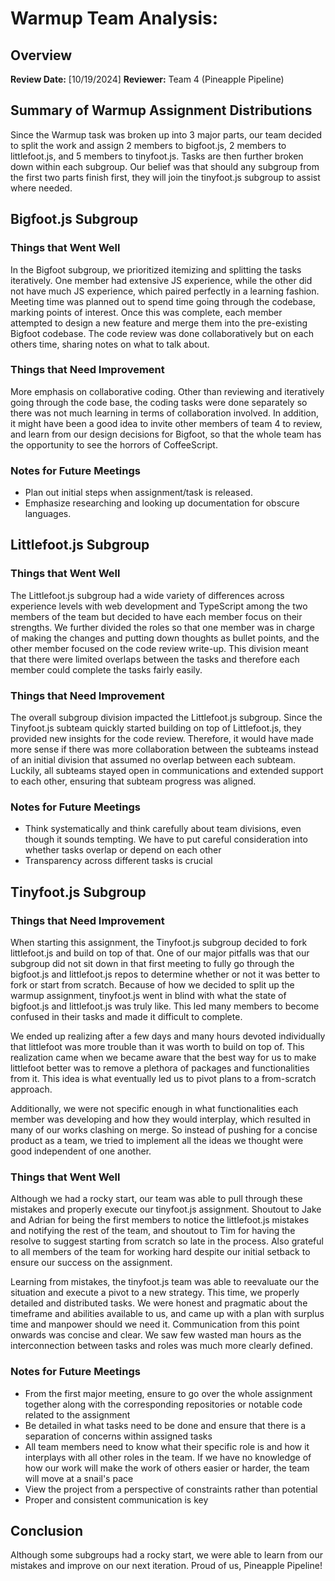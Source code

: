 # Warmup Team Analysis: 

## Overview
**Review Date:** [10/19/2024] 
**Reviewer:** Team 4 (Pineapple Pipeline) 

## Summary of Warmup Assignment Distributions
Since the Warmup task was broken up into 3 major parts, our team decided to split the work and assign 2 members to bigfoot.js, 2 members to littlefoot.js, and 5 members to tinyfoot.js. Tasks are then further broken down within each subgroup. Our belief was that should any subgroup from the first two parts finish first, they will join the tinyfoot.js subgroup to assist where needed. 

## Bigfoot.js Subgroup

### Things that Went Well
In the Bigfoot subgroup, we prioritized itemizing and splitting the tasks iteratively. One member had extensive JS experience, while the other did not have much JS experience, which paired perfectly in a learning fashion. Meeting time was planned out to spend time going through the codebase, marking points of interest. Once this was complete, each member attempted to design a new feature and merge them into the pre-existing Bigfoot codebase. The code review was done collaboratively but on each others time, sharing notes on what to talk about.

### Things that Need Improvement
More emphasis on collaborative coding. Other than reviewing and iteratively going through the code base, the coding tasks were done separately so there was not much learning in terms of collaboration involved. In addition, it might have been a good idea to invite other members of team 4 to review, and learn from our design decisions for Bigfoot, so that the whole team has the opportunity to see the horrors of CoffeeScript.

### Notes for Future Meetings
- Plan out initial steps when assignment/task is released.
- Emphasize researching and looking up documentation for obscure languages.


## Littlefoot.js Subgroup

### Things that Went Well
The Littlefoot.js subgroup had a wide variety of differences across experience levels with web development and TypeScript among the two members of the team but decided to have each member focus on their strengths. We further divided the roles so that one member was in charge of making the changes and putting down thoughts as bullet points, and the other member focused on the code review write-up. This division meant that there were limited overlaps between the tasks and therefore each member could complete the tasks fairly easily.

### Things that Need Improvement
The overall subgroup division impacted the Littlefoot.js subgroup. Since the Tinyfoot.js subteam quickly started building on top of Littlefoot.js, they provided new insights for the code review. Therefore, it would have made more sense if there was more collaboration between the subteams instead of an initial division that assumed no overlap between each subteam. Luckily, all subteams stayed open in communications and extended support to each other, ensuring that subteam progress was aligned.

### Notes for Future Meetings
* Think systematically and think carefully about team divisions, even though it sounds tempting. We have to put careful consideration into whether tasks overlap or depend on each other
* Transparency across different tasks is crucial

## Tinyfoot.js Subgroup

### Things that Need Improvement
When starting this assignment, the Tinyfoot.js subgroup decided to fork littlefoot.js and build on top of that. One of our major pitfalls was that our subgroup did not sit down in that first meeting to fully go through the bigfoot.js and littlefoot.js repos to determine whether or not it was better to fork or start from scratch. Because of how we decided to split up the warmup assignment, tinyfoot.js went in blind with what the state of bigfoot.js and littlefoot.js was truly like. This led many members to become confused in their tasks and made it difficult to complete.

We ended up realizing after a few days and many hours devoted individually that littlefoot was more trouble than it was worth to build on top of. This realization came when we became aware that the best way for us to make littlefoot better was to remove a plethora of packages and functionalities from it. This idea is what eventually led us to pivot plans to a from-scratch approach.

Additionally, we were not specific enough in what functionalities each member was developing and how they would interplay, which resulted in many of our works clashing on merge. So instead of pushing for a concise product as a team, we tried to implement all the ideas we thought were good independent of one another.

### Things that Went Well
Although we had a rocky start, our team was able to pull through these mistakes and properly execute our tinyfoot.js assignment. Shoutout to Jake and Adrian for being the first members to notice the littlefoot.js mistakes and notifying the rest of the team, and shoutout to Tim for having the resolve to suggest starting from scratch so late in the process. Also grateful to all members of the team for working hard despite our initial setback to ensure our success on the assignment.

Learning from mistakes, the tinyfoot.js team was able to reevaluate our the situation and execute a pivot to a new strategy. This time, we properly detailed and distributed tasks. We were honest and pragmatic about the timeframe and abilities available to us, and came up with a plan with surplus time and manpower should we need it. Communication from this point onwards was concise and clear. We saw few wasted man hours as the interconnection between tasks and roles was much more clearly defined.

### Notes for Future Meetings
* From the first major meeting, ensure to go over the whole assignment together along with the corresponding repositories or notable code related to the assignment
* Be detailed in what tasks need to be done and ensure that there is a separation of concerns within assigned tasks
* All team members need to know what their specific role is and how it interplays with all other roles in the team. If we have no knowledge of how our work will make the work of others easier or harder, the team will move at a snail's pace
* View the project from a perspective of constraints rather than potential
* Proper and consistent communication is key

## Conclusion
Although some subgroups had a rocky start, we were able to learn from our mistakes and improve on our next iteration. Proud of us, Pineapple Pipeline!
